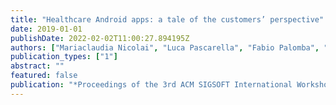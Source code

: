 ```yaml
---
title: "Healthcare Android apps: a tale of the customers’ perspective"
date: 2019-01-01
publishDate: 2022-02-02T11:00:27.894195Z
authors: ["Mariaclaudia Nicolai", "Luca Pascarella", "Fabio Palomba", "Alberto Bacchelli"]
publication_types: ["1"]
abstract: ""
featured: false
publication: "*Proceedings of the 3rd ACM SIGSOFT International Workshop on App Market Analytics*"
---
```


